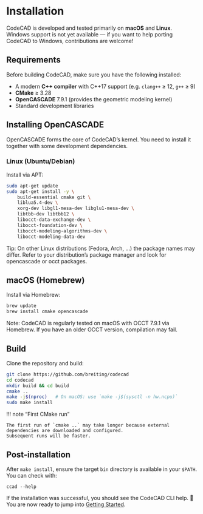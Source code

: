 # Installation

CodeCAD is developed and tested primarily on **macOS** and **Linux**.  
Windows support is not yet available — if you want to help porting CodeCAD to Windows, contributions are welcome!

## Requirements

Before building CodeCAD, make sure you have the following installed:

- A modern **C++ compiler** with C++17 support (e.g. `clang++` ≥ 12, `g++` ≥ 9)
- **CMake** ≥ 3.28
- **OpenCASCADE** 7.9.1 (provides the geometric modeling kernel)
- Standard development libraries

## Installing OpenCASCADE

OpenCASCADE forms the core of CodeCAD’s kernel. You need to install it together with some development dependencies.

### Linux (Ubuntu/Debian)

Install via APT:

```bash
sudo apt-get update
sudo apt-get install -y \
    build-essential cmake git \
    liblua5.4-dev \
    xorg-dev libgl1-mesa-dev libglu1-mesa-dev \
    libtbb-dev libtbb12 \
    libocct-data-exchange-dev \
    libocct-foundation-dev \
    libocct-modeling-algorithms-dev \
    libocct-modeling-data-dev
```

Tip: On other Linux distributions (Fedora, Arch, ...) the package names may differ.
Refer to your distribution’s package manager and look for opencascade or occt packages.

## macOS (Homebrew)

Install via Homebrew:

```bash
brew update
brew install cmake opencascade
```

Note: CodeCAD is regularly tested on macOS with OCCT 7.9.1 via Homebrew.
If you have an older OCCT version, compilation may fail.

## Build

Clone the repository and build:

```bash
git clone https://github.com/breiting/codecad
cd codecad
mkdir build && cd build
cmake ..
make -j$(nproc)   # On macOS: use `make -j$(sysctl -n hw.ncpu)`
sudo make install
```

!!! note “First CMake run”

    The first run of `cmake ..` may take longer because external dependencies are downloaded and configured.
    Subsequent runs will be faster.

## Post-installation

After `make install`, ensure the target `bin` directory is available in your `$PATH`.
You can check with:

```
ccad --help
```

If the installation was successful, you should see the CodeCAD CLI help. 🎉
You are now ready to jump into [Getting Started](getting_started.md).
